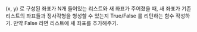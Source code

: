 (x, y) 로 구성된 좌표가 N개 들어있는 리스트와 새 좌표가 주어졌을 때, 새 좌표가 기존 리스트의 좌표들과 정사각형을 형성할 수 있는지 True/False 를 리턴하는 함수 작성하기. 만약 False 라면 리스트에 새 좌표를 추가해주기.